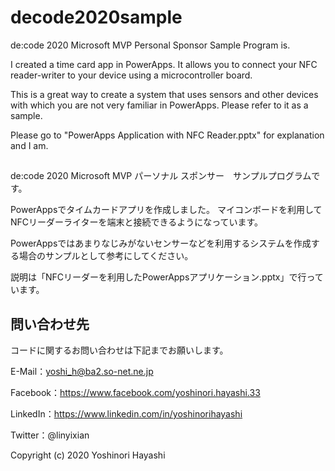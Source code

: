 # decode2020sample

de:code 2020 Microsoft MVP Personal Sponsor Sample Program is.

I created a time card app in PowerApps.
It allows you to connect your NFC reader-writer to your device using a microcontroller board.

This is a great way to create a system that uses sensors and other devices with which you are not very familiar in PowerApps. Please refer to it as a sample.

Please go to "PowerApps Application with NFC Reader.pptx" for explanation and I am.

##

de:code 2020 Microsoft MVP パーソナル スポンサー　サンプルプログラムです。

PowerAppsでタイムカードアプリを作成しました。
マイコンボードを利用してNFCリーダーライターを端末と接続できるようになっています。

PowerAppsではあまりなじみがないセンサーなどを利用するシステムを作成する場合のサンプルとして参考にしてください。

説明は「NFCリーダーを利用したPowerAppsアプリケーション.pptx」で行っています。

## 問い合わせ先

コードに関するお問い合わせは下記までお願いします。

E-Mail：yoshi_h@ba2.so-net.ne.jp

Facebook：https://www.facebook.com/yoshinori.hayashi.33

LinkedIn：https://www.linkedin.com/in/yoshinorihayashi

Twitter：@linyixian

Copyright (c) 2020 Yoshinori Hayashi
